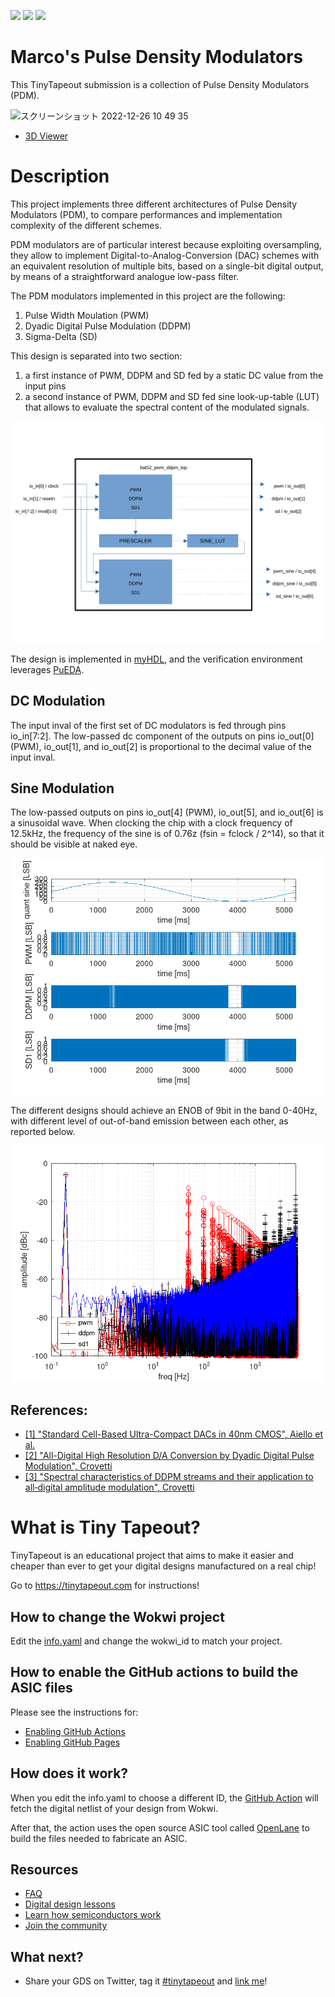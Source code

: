 ![](../../workflows/gds/badge.svg) ![](../../workflows/docs/badge.svg) ![](../../workflows/test/badge.svg)

# Marco's Pulse Density Modulators

This TinyTapeout submission is a collection of Pulse Density Modulators (PDM).

<img width="684" alt="スクリーンショット 2022-12-26 10 49 35" src="https://camo.githubusercontent.com/63361edbc8bdb75bafb490cf3447c9942f3866d076e79bdc213507299c99ecbf/68747470733a2f2f62617435322e6769746875622e696f2f747430332d6464706d2d70776d2f6764735f72656e6465722e706e67">

- [3D Viewer](https://gds-viewer.tinytapeout.com/?model=https://bat52.github.io/tt03-ddpm-pwm/tinytapeout.gds.gltf)

# Description
This project implements three different architectures of Pulse Density Modulators (PDM), to compare performances and 
implementation complexity of the different schemes.
      
PDM modulators are of particular interest because exploiting oversampling, they allow to implement 
Digital-to-Analog-Conversion (DAC) schemes with an equivalent resolution of multiple bits, based on 
a single-bit digital output, by means of a straightforward analogue low-pass filter.      

The PDM modulators implemented in this project are the following:
1) Pulse Width Moulation (PWM)
2) Dyadic Digital Pulse Modulation (DDPM)
3) Sigma-Delta (SD)

This design is separated into two section:
1) a first instance of PWM, DDPM and SD fed by a static DC value from the input pins
2) a second instance of PWM, DDPM and SD fed sine look-up-table (LUT) that allows to evaluate the spectral content
of the modulated signals.

<img src="https://github.com/bat52/tt03-ddpm-pwm/blob/main/doc/ddpm.pdf">

The design is implemented in [myHDL](https://myhdl.org/), and the verification environment leverages [PuEDA](https://github.com/bat52/pueda).

## DC Modulation

The input inval of the first set of DC modulators is fed through pins io_in[7:2].
The low-passed dc component of the outputs on pins io_out[0] (PWM), io_out[1], and io_out[2] is
proportional to the decimal value of the input inval. 
## Sine Modulation
The low-passed outputs on pins io_out[4] (PWM), io_out[5], and io_out[6] is a sinusoidal wave.
When clocking the chip with a clock frequency of 12.5kHz, the frequency of the sine is of 0.76z (fsin = fclock / 2^14), so that it should be visible at naked eye. 

<img src="https://github.com/bat52/tt03-ddpm-pwm/blob/main/src/octave/timedomain.png">

The different designs should achieve an ENOB of 9bit in the band 0-40Hz, with different
level of out-of-band emission between each other, as reported below.

<img src="https://github.com/bat52/tt03-ddpm-pwm/blob/main/src/octave/freqdomain.png">

## References:

- [[1] "Standard Cell-Based Ultra-Compact DACs in 40nm CMOS", Aiello et al.](https://www.researchgate.net/publication/335513725_Standard_Cell-Based_Ultra-Compact_DACs_in_40nm_CMOS)
- [[2] "All-Digital High Resolution D/A Conversion by Dyadic Digital Pulse Modulation", Crovetti](https://www.researchgate.net/publication/309012492_All-Digital_High_Resolution_DA_Conversion_by_Dyadic_Digital_Pulse_Modulation/citations)
- [[3] "Spectral characteristics of DDPM streams and their application to all‐digital amplitude modulation", Crovetti](https://www.researchgate.net/publication/348654600_Spectral_characteristics_of_DDPM_streams_and_their_application_to_all-digital_amplitude_modulation)

# What is Tiny Tapeout?

TinyTapeout is an educational project that aims to make it easier and cheaper than ever to get your digital designs manufactured on a real chip!

Go to https://tinytapeout.com for instructions!

## How to change the Wokwi project

Edit the [info.yaml](info.yaml) and change the wokwi_id to match your project.

## How to enable the GitHub actions to build the ASIC files

Please see the instructions for:

* [Enabling GitHub Actions](https://tinytapeout.com/faq/#when-i-commit-my-change-the-gds-action-isnt-running)
* [Enabling GitHub Pages](https://tinytapeout.com/faq/#my-github-action-is-failing-on-the-pages-part)

## How does it work?

When you edit the info.yaml to choose a different ID, the [GitHub Action](.github/workflows/gds.yaml) will fetch the digital netlist of your design from Wokwi.

After that, the action uses the open source ASIC tool called [OpenLane](https://www.zerotoasiccourse.com/terminology/openlane/) to build the files needed to fabricate an ASIC.

## Resources

* [FAQ](https://tinytapeout.com/faq/)
* [Digital design lessons](https://tinytapeout.com/digital_design/)
* [Learn how semiconductors work](https://tinytapeout.com/siliwiz/)
* [Join the community](https://discord.gg/rPK2nSjxy8)

## What next?

* Share your GDS on Twitter, tag it [#tinytapeout](https://twitter.com/hashtag/tinytapeout?src=hashtag_click) and [link me](https://twitter.com/matthewvenn)!
